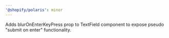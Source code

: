 ```yaml
---
'@shopify/polaris': minor
---
```


Adds blurOnEnterKeyPress prop to TextField component to expose pseudo "submit on enter" functionality.

